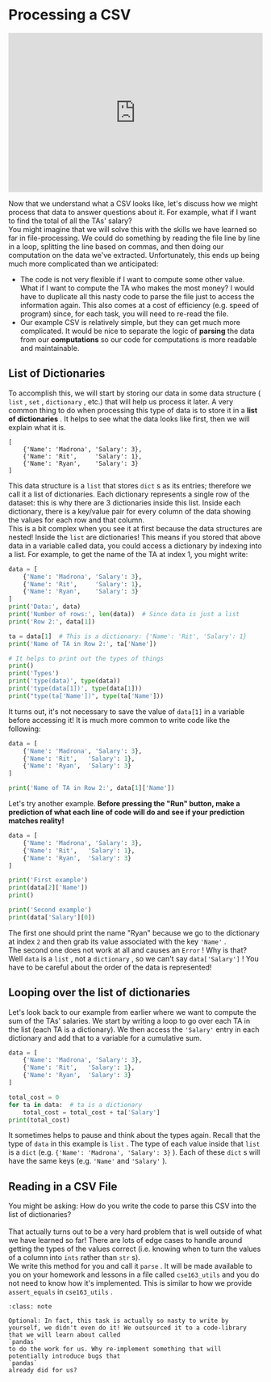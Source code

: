 # Processing a CSV

<div style="position: relative; padding-bottom: 62.5%; height: 0;">
    <iframe src="https://www.loom.com/embed/dd229affd69d4e489a9ad1a7a81e2358" frameborder="0" webkitallowfullscreen mozallowfullscreen allowfullscreen style="position: absolute; top: 0; left: 0; width: 100%; height: 100%;"></iframe>
</div>

Now that we understand what a CSV looks like, let's discuss how we might process that data to answer questions about it. For example, what if I want to find the total of all the TAs' salary?  
You might imagine that we will solve this with the skills we have learned so far in file-processing. We could do something by reading the file line by line in a loop, splitting the line based on commas, and then doing our computation on the data we've extracted. Unfortunately, this ends up being much more complicated than we anticipated:  
-  The code is not very flexible if I want to compute some other value. What if I want to compute the TA who makes the most money? I would have to duplicate all this nasty code to parse the file just to access the information again. This also comes at a cost of efficiency (e.g. speed of program) since, for each task, you will need to re-read the file.  
-  Our example CSV is relatively simple, but they can get much more complicated. It would be nice to separate the logic of     **parsing**     the data from our     **computations**     so our code for computations is more readable and maintainable.  

##  List of Dictionaries  

To accomplish this, we will start by storing our data in some data structure ( `list` , `set` , `dictionary` , etc.) that will help us process it later. A very common thing to do when processing this type of data is to store it in a **list of dictionaries** . It helps to see what the data looks like first, then we will explain what it is.  
```text
[
    {'Name': 'Madrona', 'Salary': 3},
    {'Name': 'Rit',     'Salary': 1},
    {'Name': 'Ryan',    'Salary': 3}
]

````

This data structure is a `list` that stores `dict` s as its entries; therefore we call it a list of dictionaries. Each dictionary represents a single row of the dataset: this is why there are 3 dictionaries inside this list. Inside each dictionary, there is a key/value pair for every column of the data showing the values for each row and that column.  
This is a bit complex when you see it at first because the data structures are nested! Inside the `list` are dictionaries! This means if you stored that above data in a variable called data, you could access a dictionary by indexing into a list.  For example, to get the name of the TA at index 1, you might write:  
```py
data = [
    {'Name': 'Madrona', 'Salary': 3},
    {'Name': 'Rit',     'Salary': 1},
    {'Name': 'Ryan',    'Salary': 3}
]
print('Data:', data)
print('Number of rows:', len(data))  # Since data is just a list
print('Row 2:', data[1])

ta = data[1]  # This is a dictionary: {'Name': 'Rit', 'Salary': 1}
print('Name of TA in Row 2:', ta['Name'])

# It helps to print out the types of things
print()
print('Types')
print('type(data)', type(data))
print('type(data[1])', type(data[1]))
print("type(ta['Name'])", type(ta['Name']))

```

It turns out, it's not necessary to save the value of `data[1]` in a variable before accessing it! It is much more common to write code like the following:  
```py
data = [
    {'Name': 'Madrona', 'Salary': 3},
    {'Name': 'Rit',   'Salary': 1},
    {'Name': 'Ryan',  'Salary': 3}
]

print('Name of TA in Row 2:', data[1]['Name'])
```

Let's try another example. **Before pressing the "Run" button, make a prediction of what each line of code will do and see if your prediction matches reality!**   
```py
data = [
    {'Name': 'Madrona', 'Salary': 3},
    {'Name': 'Rit',   'Salary': 1},
    {'Name': 'Ryan',  'Salary': 3}
]

print('First example')
print(data[2]['Name'])
print()

print('Second example')
print(data['Salary'][0])
```

The first one should print the name "Ryan" because we go to the dictionary at index `2` and then grab its value associated with the key `'Name'` .  
The second one does not work at all and causes an `Error` ! Why is that? Well `data` is a `list` , not a `dictionary` , so we can't say `data['Salary']` ! You have to be careful about the order of the data is represented!  
##  Looping over the list of dictionaries  

Let's look back to our example from earlier where we want to compute the sum of the TAs' salaries. We start by writing a loop to go over each TA in the list (each TA is a dictionary). We then access the `'Salary'` entry in each dictionary and add that to a variable for a cumulative sum.  
```py
data = [
    {'Name': 'Madrona', 'Salary': 3},
    {'Name': 'Rit',   'Salary': 1},
    {'Name': 'Ryan',  'Salary': 3}
]

total_cost = 0
for ta in data:  # ta is a dictionary
    total_cost = total_cost + ta['Salary']
print(total_cost)
```

It sometimes helps to pause and think about the types again. Recall that the type of `data` in this example is `list` . The type of each value inside that `list` is a `dict` (e.g. `{'Name': 'Madrona', 'Salary': 3}` ).  Each of these `dict` s will have the same keys (e.g. `'Name'` and `'Salary'` ).  
##  Reading in a CSV File  

You might be asking: How do you write the code to parse this CSV into the list of dictionaries? <br />  <br /> That actually turns out to be a very hard problem that is well outside of what we have learned so far! There are lots of edge cases to handle around getting the types of the values correct (i.e. knowing when to turn the values of a column into `ints` rather than `str` s).  
We write this method for you and call it `parse` . It will be made available to you on your homework and lessons in a file called `cse163_utils` and you do not need to know how it's implemented. This is similar to how we provide `assert_equals` in `cse163_utils` .  

```{admonition} Note
:class: note

Optional: In fact, this task is actually so nasty to write by yourself, we didn't even do it! We outsourced it to a code-library that we will learn about called
`pandas`
to do the work for us. Why re-implement something that will potentially introduce bugs that
`pandas`
already did for us?

```


